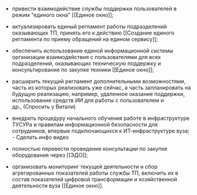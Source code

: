 - привести взаимодействие службы поддержки пользователей в режим "единого окна" [[Единое окно]];
- актуализировать единый регламент работы подразделений оказывающих ТП, принять его к действию [[Создание единого регламента по приему обращений на едином сервису]];
- обеспечить использование единой информационной системы организации взаимодействия с пользователями для всех подразделений, оказывающих техническую поддержку и консультирование по закупке техники [[Единое окно]];
- расширить текущий регламент дополнительными возможностями, часть из которых реализовать уже сейчас, а часть запланировать на будущую реализацию, например, удаленное оказание поддержки, использование средств ИИ для работы с пользователем и др., (Спросить у Витали)
- внедрить процедуру начального обучения работе в инфраструктуре ТУСУРа и правилам информационной безопасности для сотрудников, впервые подключающихся к ИТ-инфраструктуре вуза; - Сделать инфо видео 
- полностью перевести проведение консультации по закупке оборудования через [[ЭДО]];

- организовать мониторинг текущей деятельности и сбор агрегированных показателей работы службы ТП, включить их в состав показателей цифровой трансформации и хозяйственной деятельности вуза [[Единое окно]].
